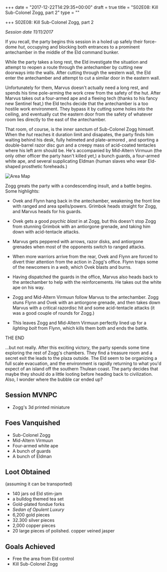 +++
date = "2017-12-22T14:29:35+00:00"
draft = true
title = "S02E08: Kill Sub-Colonel Zogg, part 2"
type = ""

+++
S02E08: Kill Sub-Colonel Zogg, part 2

_Session date 11/11/2017_

If you recall, the party begins this session in a holed up safely their force-dome _hut_, occupying and blocking both entrances to a prominent antechamber in the middle of the Eld command bunker.  

<!--more-->

While the party takes a long rest, the Eld investigate the situation and attempt to reopen a route through the antechamber by cutting new doorways into the walls. After cutting through the western wall, the Eld enter the antechamber and attempt to cut a similar door in the eastern wall. 

Unfortunately for them, Marvus doesn't actually need a long rest, and spends his time pole-arming the work crew from the safety of the hut. After Marvus takes out a four-armed ape and a fleeing tech (thanks to his fancy new Sentinel feat,) the Eld techs decide that the antechamber is a too hostile work environment. They bypass it by cutting some holes into the ceiling, and eventually cut the eastern door from the safety of whatever room lies directly to the east of the antechamber.

That room, of course, is the inner sanctum of Sub-Colonel Zogg himself. When the _hut_ reaches it duration limit and disapates, the party finds him waiting behind his desk, fully helmeted and plate-armored , and sporting a double-barrel razor disc gun and a creepy mass of acid-coated tentacles where his left arm should be. He's accompanied by Mid-Altern Virmuun (the only other officer the party hasn't killed yet,) a bunch guards, a four-armed white ape, and several supplicating Eldman (human slaves who wear Eld-shaped prosthetic foreheads.) 

![Area Map](/uploads/session_8.png)

Zogg greats the party with a condescending insult, and a battle begins. Some highlights:

* Ovek and Flynn hang back in the antechamber,  weakening the front line with ranged and area spells/powers. Grimbok heads straight for Zogg, and Marvus heads for his guards. 

* Ovek gets a good _psychic blast_ in at Zogg, but this doesn't stop Zogg from stunning Grimbok with an antiorgone grenade, and taking him down with acid-tentacle attacks.
 
* Marvus gets peppered with arrows, razor disks, and antiorgone grenades when most of the opponents switch to ranged attacks.

* When more warriors arrive from the rear, Ovek and Flynn are forced to divert thier attention from the action in Zogg's office. Flynn traps some of the newcomers in a _web_, which Ovek blasts and burns.

* Having dispatched the guards in the office, Marvus also heads back to the antechamber to help with the reinforcements. He takes out the white ape on his way.

* Zogg and Mid-Altern Virmuun follow Marvus to the antechamber. Zogg stuns Flynn and Ovek with an antiorgone grenade, and then takes down Marvus with a critical razordisc hit and some acid-tentacle attacks (it was a good couple of rounds for Zogg.)

* This leaves Zogg and Mid-Altern Virmuun perfectly lined up for a _lighting bolt_ from Flynn, which kills them both and ends the battle.

THE END

...but not really. After this exciting victory, the party spends some time exploring the rest of Zogg's chambers. They find a treasure room and a secret exit the leads to the plaza outside. The Eld seem to be organizing a full scale evacuation, and the environment is rapidly returning to what you'd expect of an island off the southern Thulean coast. The party decides that maybe they should do a little looting before heading back to civilization. Also, I wonder where the bubble car ended up?

## Session MVNPC

* Zogg's 3d printed miniature

## Foes Vanquished

* Sub-Colonel Zogg
* Mid-Altern Virmuun
* Four-armed white ape
* A bunch of guards
* A bunch of Eldman

## Loot Obtained

(assuming it can be transported)

* 140 jars od Eld stim-jam
* a bulldog themed tea set 
* Gold-plated fondue forks
* _Sedan of Opulent Luxury_
* 6,200 gold pieces
* 32.300 silver pieces
* 2,000 copper pieces
* 20 large pieces of polished. copper veined  jasper


## Goals Achieved

* Free the area from Eld control
* Kill Sub-Colonel Zogg

